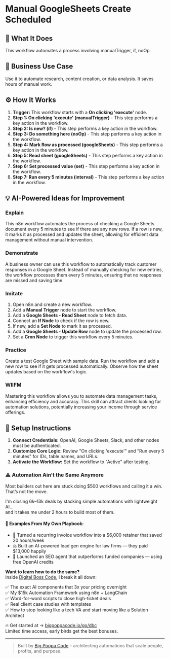 # Manual GoogleSheets Create Scheduled

## 🚀 What It Does
This workflow automates a process involving manualTrigger, if, noOp.

## 💼 Business Use Case
Use it to automate research, content creation, or data analysis. It saves hours of manual work.

## ⚙️ How It Works
1.  **Trigger:** This workflow starts with a **On clicking 'execute'** node.
2. **Step 1: On clicking 'execute' (manualTrigger)** - This step performs a key action in the workflow.
3. **Step 2: Is new? (if)** - This step performs a key action in the workflow.
4. **Step 3: Do something here (noOp)** - This step performs a key action in the workflow.
5. **Step 4: Mark Row as processed (googleSheets)** - This step performs a key action in the workflow.
6. **Step 5: Read sheet (googleSheets)** - This step performs a key action in the workflow.
7. **Step 6: Set processed value (set)** - This step performs a key action in the workflow.
8. **Step 7: Run every 5 minutes (interval)** - This step performs a key action in the workflow.

## 💡 AI-Powered Ideas for Improvement
### Explain
This n8n workflow automates the process of checking a Google Sheets document every 5 minutes to see if there are any new rows. If a row is new, it marks it as processed and updates the sheet, allowing for efficient data management without manual intervention.

### Demonstrate
A business owner can use this workflow to automatically track customer responses in a Google Sheet. Instead of manually checking for new entries, the workflow processes them every 5 minutes, ensuring that no responses are missed and saving time.

### Imitate
1. Open n8n and create a new workflow.
2. Add a **Manual Trigger** node to start the workflow.
3. Add a **Google Sheets - Read Sheet** node to fetch data.
4. Connect an **If Node** to check if the row is new.
5. If new, add a **Set Node** to mark it as processed.
6. Add a **Google Sheets - Update Row** node to update the processed row.
7. Set a **Cron Node** to trigger this workflow every 5 minutes.

### Practice
Create a test Google Sheet with sample data. Run the workflow and add a new row to see if it gets processed automatically. Observe how the sheet updates based on the workflow's logic.

### WIIFM
Mastering this workflow allows you to automate data management tasks, enhancing efficiency and accuracy. This skill can attract clients looking for automation solutions, potentially increasing your income through service offerings.

## 🔧 Setup Instructions
1. **Connect Credentials:** OpenAI, Google Sheets, Slack, and other nodes must be authenticated.
2. **Customize Core Logic:** Review "On clicking 'execute'" and "Run every 5 minutes" for IDs, table names, and URLs.
3. **Activate the Workflow:** Set the workflow to "Active" after testing.

### ⚠️ Automation Ain’t the Same Anymore

Most builders out here are stuck doing $500 workflows and calling it a win.  
That’s not the move.  

I'm closing $6k–$13k deals by stacking simple automations with lightweight AI...  
and it takes me under 2 hours to build most of them.

#### 🧠 Examples From My Own Playbook:
- 🔁 Turned a recurring invoice workflow into a $6,000 retainer that saved 20 hours/week  
- ⚖️ Built an AI-powered lead gen engine for law firms — they paid $13,000 happily  
- 🚀 Launched an SEO agent that outperforms funded companies — using free OpenAI credits  

**Want to learn how to do the same?**  
Inside [Digital Boss Code](https://bigpoppacode.io/go/dbc), I break it all down:

✅ The exact AI components that 3x your pricing overnight  
✅ My $15k Automation Framework using n8n + LangChain  
✅ Word-for-word scripts to close high-ticket deals  
✅ Real client case studies with templates  
✅ How to stop looking like a tech VA and start moving like a Solution Architect  

🔥 Get started at → [bigpoppacode.io/go/dbc](https://bigpoppacode.io/go/dbc)  
Limited time access, early birds get the best bonuses.

---
> Built by [Big Poppa Code](https://bigpoppacode.io) – architecting automations that scale people, profits, and purpose.
